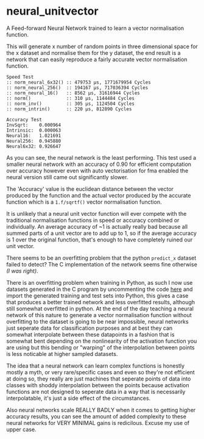 # neural_unitvector
A Feed-forward Neural Network trained to learn a vector normalisation function.

This will generate x number of random points in three dimensional space for the x dataset and normalise them for the y dataset, the end result is a network that can easily reproduce a fairly accurate vector normalisation function.

```
Speed Test
:: norm_neural_6x32() :: 479753 μs, 1771679954 Cycles
:: norm_neural_256()  :: 194167 μs, 717036394 Cycles
:: norm_neural_16()   :: 8562 μs, 31616944 Cycles
:: norm()             :: 310 μs, 1144484 Cycles
:: norm_inv()         :: 305 μs, 1124504 Cycles
:: norm_intrin()      :: 220 μs, 812890 Cycles

Accuracy Test
InvSqrt:    0.000964
Intrinsic:  0.000063
Neural16:   1.021691
Neural256:  0.945880
Neural6x32: 0.926647
```

As you can see, the neural network is the least performing. This test used a smaller neural network with an accuracy of 0.90 for efficient computation over accuracy however even with auto vectorisation for fma enabled the neural version still came out significantly slower.

The 'Accuracy' value is the euclidean distance between the vector produced by the function and the actual vector produced by the accurate function which is a `1.f/sqrtf()` vector normalisation function.

It is unlikely that a neural unit vector function will ever compete with the traditional normalisation functions in speed or accuracy combined or individually. An average accuracy of ~1 is actually really bad because all summed parts of a unit vector are to add up to 1, so if the average accuracy is 1 over the original function, that's enough to have completely ruined our unit vector.

There seems to be an overfitting problem that the python `predict_x` dataset failed to detect? The C implementation of the network seems fine otherwise _(I was right)_.

There is an overfitting problem when training in Python, as such I now use datasets generated in the C program by uncommenting the code [here](https://github.com/jcwml/neural_unitvector/blob/main/main.c#L236) and import the generated training and test sets into Python, this gives a case that produces a better trained network and less overfitted results, although still somewhat overfitted in python. At the end of the day teaching a neural network of this nature to generate a vector normalisation function without overfitting to the dataset is going to be near impossible, neural networks just seperate data for classification purposes and at best they can somewhat interpolate between these datapoints in a fashion that is somewhat bent depending on the nonlinearity of the activation function you are using but this bending or "warping" of the interpolation between points is less noticable at higher sampled datasets.

The idea that a neural network can learn complex functions is honestly mostly a myth, or very rare/specific cases and even so they're not efficient at doing so, they really are just machines that seperate points of data into classes with shoddy interpolation between the points because activation functions are not designed to seperate data in a way that is necessarily interpolatable, it's just a side effect of the circumstances.

Also neural networks scale REALLY BADLY when it comes to getting higher accuracy results, you can see the amount of added complexity to these neural networks for VERY MINIMAL gains is redicilous. Excuse my use of upper case.
